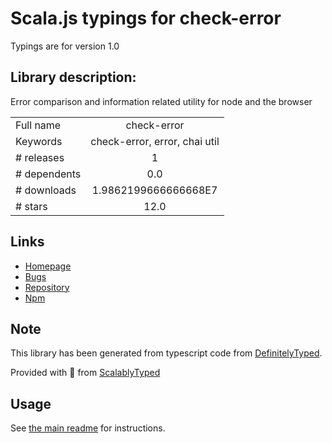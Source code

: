 
# Scala.js typings for check-error

Typings are for version 1.0

## Library description:
Error comparison and information related utility for node and the browser

|                    |                 |
| ------------------ | :-------------: |
| Full name          | check-error |
| Keywords           | check-error, error, chai util |
| # releases         | 1 |
| # dependents       | 0.0 |
| # downloads        | 1.9862199666666668E7 |
| # stars            | 12.0 |

## Links
- [Homepage](https://github.com/chaijs/check-error#readme)
- [Bugs](https://github.com/chaijs/check-error/issues)
- [Repository](https://github.com/chaijs/check-error)
- [Npm](https://www.npmjs.com/package/check-error)
    


## Note
This library has been generated from typescript code from [DefinitelyTyped](https://definitelytyped.org).

Provided with :purple_heart: from [ScalablyTyped](https://github.com/oyvindberg/ScalablyTyped)

## Usage
See [the main readme](../../readme.md) for instructions.


